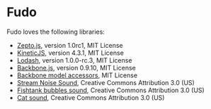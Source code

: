 Fudo
====

Fudo loves the following libraries:

* [Zepto.js](http://zeptojs.com/), version 1.0rc1, MIT License
* [KineticJS](http://kineticjs.com/), version 4.3.1, MIT License
* [Lodash](http://lodash.com/), version 1.0.0-rc.3, MIT License
* [Backbone.js](http://backbonejs.org/), version 0.9.10, MIT License
* [Backbone model accessors](https://github.com/EvanHahn/Backbone-model-accessors), MIT License
* [Stream Noise Sound](http://soundbible.com/1434-Stream-Noise.html), Creative Commons Attribution 3.0 (US)
* [Fishtank bubbles sound](http://soundbible.com/1571-Fishtank-Bubbles-2.html), Creative Commons Attribution 3.0 (US)
* [Cat sound](http://soundbible.com/1286-Kitten-Meow.html), Creative Commons Attribution 3.0 (US)
